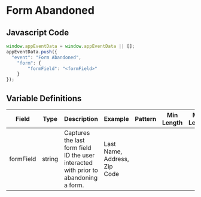# Form Abandoned

### 

## Javascript Code
```js
window.appEventData = window.appEventData || [];
appEventData.push({
  "event": "Form Abandoned",
    "form": {
        "formField": "<formField>"
    }
});
```

## Variable Definitions

|Field|Type|Description|Example|Pattern|Min Length|Max Length|Minimum|Maximum|Multiple Of|
| --- | --- | --- | --- | --- | --- | --- | --- | --- | --- |
|formField|string|Captures the last form field ID the user interacted with prior to abandoning a form.|Last Name, Address, Zip Code|||||||




